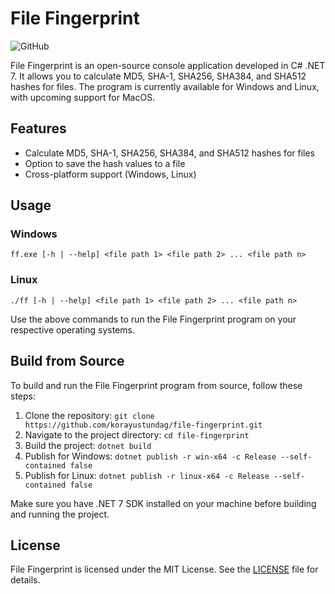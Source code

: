 # File Fingerprint
![GitHub](https://img.shields.io/github/license/korayustundag/file-fingerprint)

File Fingerprint is an open-source console application developed in C# .NET 7. It allows you to calculate MD5, SHA-1, SHA256, SHA384, and SHA512 hashes for files. The program is currently available for Windows and Linux, with upcoming support for MacOS.
## Features
- Calculate MD5, SHA-1, SHA256, SHA384, and SHA512 hashes for files
- Option to save the hash values to a file
- Cross-platform support (Windows, Linux)
## Usage
### Windows
    ff.exe [-h | --help] <file path 1> <file path 2> ... <file path n>
### Linux
    ./ff [-h | --help] <file path 1> <file path 2> ... <file path n>
Use the above commands to run the File Fingerprint program on your respective operating systems.
## Build from Source
To build and run the File Fingerprint program from source, follow these steps:
1. Clone the repository: `git clone https://github.com/korayustundag/file-fingerprint.git`
2. Navigate to the project directory: `cd file-fingerprint`
3. Build the project: `dotnet build`
4. Publish for Windows: `dotnet publish -r win-x64 -c Release --self-contained false`
5. Publish for Linux: `dotnet publish -r linux-x64 -c Release --self-contained false`

Make sure you have .NET 7 SDK installed on your machine before building and running the project.
## License
File Fingerprint is licensed under the MIT License. See the [LICENSE](LICENSE) file for details.
